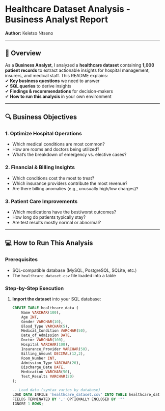 # Healthcare Dataset Analysis - Business Analyst Report  
**Author:** Keletso Ntseno  

---

## **📌 Overview**  
As a **Business Analyst**, I analyzed a **healthcare dataset** containing **1,000 patient records** to extract actionable insights for hospital management, insurers, and medical staff. This README explains:  
✔ **Key business questions** we need to answer  
✔ **SQL queries** to derive insights  
✔ **Findings & recommendations** for decision-makers  
✔ **How to run this analysis** in your own environment  

---

## **🔍 Business Objectives**  
### **1. Optimize Hospital Operations**  
- Which medical conditions are most common?  
- How are rooms and doctors being utilized?  
- What’s the breakdown of emergency vs. elective cases?  

### **2. Financial & Billing Insights**  
- Which conditions cost the most to treat?  
- Which insurance providers contribute the most revenue?  
- Are there billing anomalies (e.g., unusually high/low charges)?  

### **3. Patient Care Improvements**  
- Which medications have the best/worst outcomes?  
- How long do patients typically stay?  
- Are test results mostly normal or abnormal?  

---

## **💻 How to Run This Analysis**  
### **Prerequisites**  
- SQL-compatible database (MySQL, PostgreSQL, SQLite, etc.)  
- The `healthcare_dataset.csv` file loaded into a table  

### **Step-by-Step Execution**  
1. **Import the dataset** into your SQL database:  
   ```sql
   CREATE TABLE healthcare_data (
       Name VARCHAR(100),
       Age INT,
       Gender VARCHAR(10),
       Blood_Type VARCHAR(5),
       Medical_Condition VARCHAR(50),
       Date_of_Admission DATE,
       Doctor VARCHAR(100),
       Hospital VARCHAR(100),
       Insurance_Provider VARCHAR(50),
       Billing_Amount DECIMAL(12,2),
       Room_Number INT,
       Admission_Type VARCHAR(20),
       Discharge_Date DATE,
       Medication VARCHAR(50),
       Test_Results VARCHAR(20)
   );
   
   -- Load data (syntax varies by database)
   LOAD DATA INFILE 'healthcare_dataset.csv' INTO TABLE healthcare_data
   FIELDS TERMINATED BY ',' OPTIONALLY ENCLOSED BY '"'
   IGNORE 1 ROWS;
